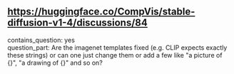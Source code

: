 ## https://huggingface.co/CompVis/stable-diffusion-v1-4/discussions/84

contains_question: yes  
question_part: Are the imagenet templates fixed (e.g. CLIP expects exactly these strings) or can one just change them or add a few like "a picture of {}", "a drawing of {}" and so on?  